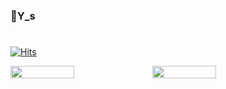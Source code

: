 ### 👋Y_s
#
<!--
**WeeYoungSeok/WeeYoungSeok** is a ✨ _special_ ✨ repository because its `README.md` (this file) appears on your GitHub profile.

Here are some ideas to get you started:

- 🔭 I’m currently working on ...
- 🌱 I’m currently learning ...
- 👯 I’m looking to collaborate on ...
- 🤔 I’m looking for help with ...
- 💬 Ask me about ...
- 📫 How to reach me: ...
- 😄 Pronouns: ...
- ⚡ Fun fact: ...
-->
[![Hits](https://hits.seeyoufarm.com/api/count/incr/badge.svg?url=https%3A%2F%2Fgithub.com%2FWeeYoungSeok&count_bg=%2379C83D&title_bg=%23555555&icon=&icon_color=%23E7E7E7&title=hits&edge_flat=false)](https://hits.seeyoufarm.com)
<br/>

<div align="left">
  <div style="display: flex; align-items: flex-start;">
    <img align=top src="https://github-readme-stats.vercel.app/api?username=WeeYoungSeok" height="100%" width=45%/>
    <img align=top src="https://github-readme-stats.vercel.app/api/top-langs/?username=WeeYoungSeok&layout=compact&theme=tokyonight" height="80%" width=45%/>
  </div>
</div>
